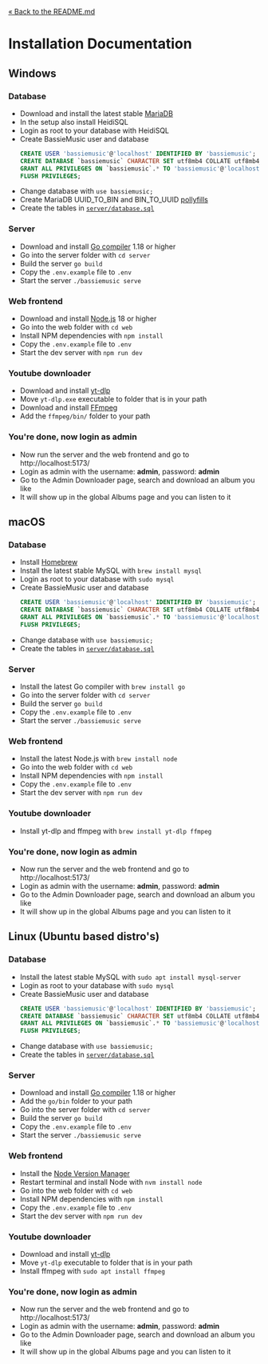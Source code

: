 [&laquo; Back to the README.md](../README.md)

# Installation Documentation

## Windows

### Database
- Download and install the latest stable [MariaDB](https://mariadb.org/download/)
- In the setup also install HeidiSQL
- Login as root to your database with HeidiSQL
- Create BassieMusic user and database
    ```sql
    CREATE USER 'bassiemusic'@'localhost' IDENTIFIED BY 'bassiemusic';
    CREATE DATABASE `bassiemusic` CHARACTER SET utf8mb4 COLLATE utf8mb4_unicode_ci;
    GRANT ALL PRIVILEGES ON `bassiemusic`.* TO 'bassiemusic'@'localhost';
    FLUSH PRIVILEGES;
    ```
- Change database with `use bassiemusic;`
- Create MariaDB UUID_TO_BIN and BIN_TO_UUID [pollyfills](https://gist.github.com/bplaat/1d8d1bba135c726178ebdfc9df08e2ca)
- Create the tables in [`server/database.sql`](../server/database.sql)

### Server
- Download and install [Go compiler](https://go.dev/dl/) 1.18 or higher
- Go into the server folder with `cd server`
- Build the server `go build`
- Copy the `.env.example` file to `.env`
- Start the server `./bassiemusic serve`

### Web frontend
- Download and install [Node.js](https://nodejs.org/en/) 18 or higher
- Go into the web folder with `cd web`
- Install NPM dependencies with `npm install`
- Copy the `.env.example` file to `.env`
- Start the dev server with `npm run dev`

### Youtube downloader
- Download and install [yt-dlp](https://github.com/yt-dlp/yt-dlp#installation)
- Move `yt-dlp.exe` executable to folder that is in your path
- Download and install [FFmpeg](https://www.gyan.dev/ffmpeg/builds/)
- Add the `ffmpeg/bin/` folder to your path

### You're done, now login as admin
- Now run the server and the web frontend and go to http://localhost:5173/
- Login as admin with the username: **admin**, password: **admin**
- Go to the Admin Downloader page, search and download an album you like
- It will show up in the global Albums page and you can listen to it

## macOS

### Database
- Install [Homebrew](https://brew.sh/)
- Install the latest stable MySQL with `brew install mysql`
- Login as root to your database with `sudo mysql`
- Create BassieMusic user and database
    ```sql
    CREATE USER 'bassiemusic'@'localhost' IDENTIFIED BY 'bassiemusic';
    CREATE DATABASE `bassiemusic` CHARACTER SET utf8mb4 COLLATE utf8mb4_unicode_ci;
    GRANT ALL PRIVILEGES ON `bassiemusic`.* TO 'bassiemusic'@'localhost';
    FLUSH PRIVILEGES;
    ```
- Change database with `use bassiemusic;`
- Create the tables in [`server/database.sql`](../server/database.sql)

### Server
- Install the latest Go compiler with `brew install go`
- Go into the server folder with `cd server`
- Build the server `go build`
- Copy the `.env.example` file to `.env`
- Start the server `./bassiemusic serve`

### Web frontend
- Install the latest Node.js with `brew install node`
- Go into the web folder with `cd web`
- Install NPM dependencies with `npm install`
- Copy the `.env.example` file to `.env`
- Start the dev server with `npm run dev`

### Youtube downloader
- Install yt-dlp and ffmpeg with `brew install yt-dlp ffmpeg`

### You're done, now login as admin
- Now run the server and the web frontend and go to http://localhost:5173/
- Login as admin with the username: **admin**, password: **admin**
- Go to the Admin Downloader page, search and download an album you like
- It will show up in the global Albums page and you can listen to it

## Linux (Ubuntu based distro's)

### Database
- Install the latest stable MySQL with `sudo apt install mysql-server`
- Login as root to your database with `sudo mysql`
- Create BassieMusic user and database
    ```sql
    CREATE USER 'bassiemusic'@'localhost' IDENTIFIED BY 'bassiemusic';
    CREATE DATABASE `bassiemusic` CHARACTER SET utf8mb4 COLLATE utf8mb4_unicode_ci;
    GRANT ALL PRIVILEGES ON `bassiemusic`.* TO 'bassiemusic'@'localhost';
    FLUSH PRIVILEGES;
    ```
- Change database with `use bassiemusic;`
- Create the tables in [`server/database.sql`](../server/database.sql)

### Server
- Download and install [Go compiler](https://go.dev/dl/) 1.18 or higher
- Add the `go/bin` folder to your path
- Go into the server folder with `cd server`
- Build the server `go build`
- Copy the `.env.example` file to `.env`
- Start the server `./bassiemusic serve`

### Web frontend
- Install the [Node Version Manager](https://github.com/nvm-sh/nvm#install--update-script)
- Restart terminal and install Node with `nvm install node`
- Go into the web folder with `cd web`
- Install NPM dependencies with `npm install`
- Copy the `.env.example` file to `.env`
- Start the dev server with `npm run dev`

### Youtube downloader
- Download and install [yt-dlp](https://github.com/yt-dlp/yt-dlp#installation)
- Move `yt-dlp` executable to folder that is in your path
- Install ffmpeg with `sudo apt install ffmpeg`

### You're done, now login as admin
- Now run the server and the web frontend and go to http://localhost:5173/
- Login as admin with the username: **admin**, password: **admin**
- Go to the Admin Downloader page, search and download an album you like
- It will show up in the global Albums page and you can listen to it
